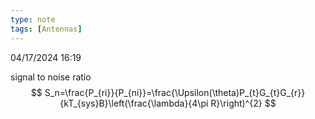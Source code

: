 ```yaml
---
type: note
tags: [Antennas]
---
```

04/17/2024 16:19

  


signal to noise ratio
$$
S_n=\frac{P_{ri}}{P_{ni}}=\frac{\Upsilon(\theta)P_{t}G_{t}G_{r}}{kT_{sys}B}\left(\frac{\lambda}{4\pi R}\right)^{2}
$$
